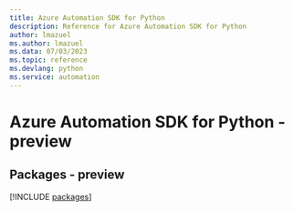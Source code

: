 ```yaml
---
title: Azure Automation SDK for Python
description: Reference for Azure Automation SDK for Python
author: lmazuel
ms.author: lmazuel
ms.data: 07/03/2023
ms.topic: reference
ms.devlang: python
ms.service: automation
---
```

# Azure Automation SDK for Python - preview
## Packages - preview
[!INCLUDE [packages](automation-index.md)]